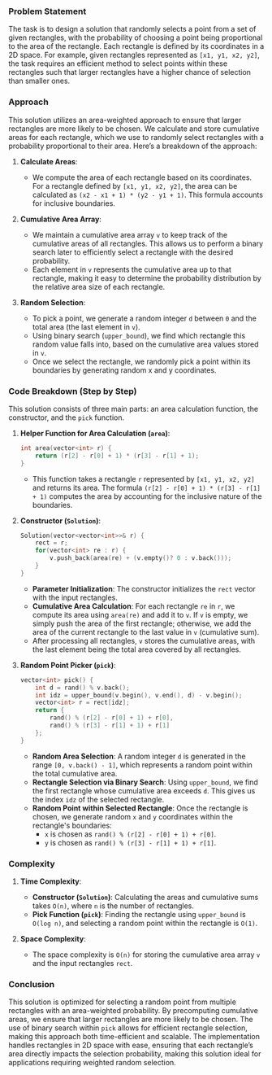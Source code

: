 ### Problem Statement

The task is to design a solution that randomly selects a point from a set of given rectangles, with the probability of choosing a point being proportional to the area of the rectangle. Each rectangle is defined by its coordinates in a 2D space. For example, given rectangles represented as `[x1, y1, x2, y2]`, the task requires an efficient method to select points within these rectangles such that larger rectangles have a higher chance of selection than smaller ones.

### Approach

This solution utilizes an area-weighted approach to ensure that larger rectangles are more likely to be chosen. We calculate and store cumulative areas for each rectangle, which we use to randomly select rectangles with a probability proportional to their area. Here’s a breakdown of the approach:

1. **Calculate Areas**:
   - We compute the area of each rectangle based on its coordinates. For a rectangle defined by `[x1, y1, x2, y2]`, the area can be calculated as `(x2 - x1 + 1) * (y2 - y1 + 1)`. This formula accounts for inclusive boundaries.

2. **Cumulative Area Array**:
   - We maintain a cumulative area array `v` to keep track of the cumulative areas of all rectangles. This allows us to perform a binary search later to efficiently select a rectangle with the desired probability.
   - Each element in `v` represents the cumulative area up to that rectangle, making it easy to determine the probability distribution by the relative area size of each rectangle.

3. **Random Selection**:
   - To pick a point, we generate a random integer `d` between `0` and the total area (the last element in `v`).
   - Using binary search (`upper_bound`), we find which rectangle this random value falls into, based on the cumulative area values stored in `v`.
   - Once we select the rectangle, we randomly pick a point within its boundaries by generating random x and y coordinates.

### Code Breakdown (Step by Step)

This solution consists of three main parts: an area calculation function, the constructor, and the `pick` function.

1. **Helper Function for Area Calculation (`area`)**:
   ```cpp
   int area(vector<int> r) {
       return (r[2] - r[0] + 1) * (r[3] - r[1] + 1);
   }
   ```
   - This function takes a rectangle `r` represented by `[x1, y1, x2, y2]` and returns its area. The formula `(r[2] - r[0] + 1) * (r[3] - r[1] + 1)` computes the area by accounting for the inclusive nature of the boundaries.

2. **Constructor (`Solution`)**:
   ```cpp
   Solution(vector<vector<int>>& r) {
       rect = r;
       for(vector<int> re : r) {
           v.push_back(area(re) + (v.empty()? 0 : v.back()));
       }
   }
   ```
   - **Parameter Initialization**: The constructor initializes the `rect` vector with the input rectangles.
   - **Cumulative Area Calculation**: For each rectangle `re` in `r`, we compute its area using `area(re)` and add it to `v`. If `v` is empty, we simply push the area of the first rectangle; otherwise, we add the area of the current rectangle to the last value in `v` (cumulative sum).
   - After processing all rectangles, `v` stores the cumulative areas, with the last element being the total area covered by all rectangles.

3. **Random Point Picker (`pick`)**:
   ```cpp
   vector<int> pick() {
       int d = rand() % v.back();
       int idz = upper_bound(v.begin(), v.end(), d) - v.begin();
       vector<int> r = rect[idz];
       return {
           rand() % (r[2] - r[0] + 1) + r[0],
           rand() % (r[3] - r[1] + 1) + r[1]
       };
   }
   ```
   - **Random Area Selection**: A random integer `d` is generated in the range `[0, v.back() - 1]`, which represents a random point within the total cumulative area.
   - **Rectangle Selection via Binary Search**: Using `upper_bound`, we find the first rectangle whose cumulative area exceeds `d`. This gives us the index `idz` of the selected rectangle.
   - **Random Point within Selected Rectangle**: Once the rectangle is chosen, we generate random `x` and `y` coordinates within the rectangle's boundaries:
     - `x` is chosen as `rand() % (r[2] - r[0] + 1) + r[0]`.
     - `y` is chosen as `rand() % (r[3] - r[1] + 1) + r[1]`.

### Complexity

1. **Time Complexity**:
   - **Constructor (`Solution`)**: Calculating the areas and cumulative sums takes `O(n)`, where `n` is the number of rectangles.
   - **Pick Function (`pick`)**: Finding the rectangle using `upper_bound` is `O(log n)`, and selecting a random point within the rectangle is `O(1)`.

2. **Space Complexity**:
   - The space complexity is `O(n)` for storing the cumulative area array `v` and the input rectangles `rect`.

### Conclusion

This solution is optimized for selecting a random point from multiple rectangles with an area-weighted probability. By precomputing cumulative areas, we ensure that larger rectangles are more likely to be chosen. The use of binary search within `pick` allows for efficient rectangle selection, making this approach both time-efficient and scalable. The implementation handles rectangles in 2D space with ease, ensuring that each rectangle’s area directly impacts the selection probability, making this solution ideal for applications requiring weighted random selection.
